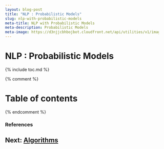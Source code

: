 ```yaml
---
layout: blog-post
title: "NLP : Probabilistic Models"
slug: nlp-with-probabilistic-models
meta-title: NLP with Probabilistic Models
meta-description: Probabilistic Models
meta-image: https://d3njjcbhbojbot.cloudfront.net/api/utilities/v1/imageproxy/https://coursera-course-photos.s3.amazonaws.com/65/73cf3e66fb48b0b3d7189ac271d1ea/Course-Logo-2.png?auto=format%2Ccompress&dpr=1
---
```


# NLP : Probabilistic Models

{% include toc.md %}

{% comment %} 
<!-- Not including since it is generated in the table TOC-->
Table of contents
=================

<!--ts-->
  <!-- + [Introduction](#introduction)
  + [keyterms](#keyterms) 
    * [complexity](#complexity)
    * [stable_unstable](#stable_unstable)
  + [data_structures](#ds)
    * [arrays](#arrays)
  + [algorithms](#sort-algorithms)
    + [sorting](#sort-algorithms)
      * [bubble_Sort](#bubble-sort)
  + [References](#references) -->
<!--te-->
{% endcomment %} 

### References



## Next: [Algorithms](/noteathon/java-ds-algo)
